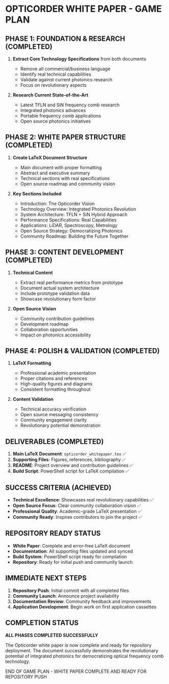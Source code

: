 # OPTICORDER WHITE PAPER - GAME PLAN

## PHASE 1: FOUNDATION & RESEARCH (COMPLETED)
1. **Extract Core Technology Specifications** from both documents
   - Remove all commercial/business language
   - Identify real technical capabilities
   - Validate against current photonics research
   - Focus on revolutionary aspects

2. **Research Current State-of-the-Art**
   - Latest TFLN and SiN frequency comb research
   - Integrated photonics advances
   - Portable frequency comb applications
   - Open source photonics initiatives

## PHASE 2: WHITE PAPER STRUCTURE (COMPLETED)
1. **Create LaTeX Document Structure**
   - Main document with proper formatting
   - Abstract and executive summary
   - Technical sections with real specifications
   - Open source roadmap and community vision

2. **Key Sections Included**
   - Introduction: The Opticorder Vision
   - Technology Overview: Integrated Photonics Revolution
   - System Architecture: TFLN + SiN Hybrid Approach
   - Performance Specifications: Real Capabilities
   - Applications: LiDAR, Spectroscopy, Metrology
   - Open Source Strategy: Democratizing Photonics
   - Community Roadmap: Building the Future Together

## PHASE 3: CONTENT DEVELOPMENT (COMPLETED)
1. **Technical Content**
   - Extract real performance metrics from prototype
   - Document actual system architecture
   - Include prototype validation data
   - Showcase revolutionary form factor

2. **Open Source Vision**
   - Community contribution guidelines
   - Development roadmap
   - Collaboration opportunities
   - Impact on photonics accessibility

## PHASE 4: POLISH & VALIDATION (COMPLETED)
1. **LaTeX Formatting**
   - Professional academic presentation
   - Proper citations and references
   - High-quality figures and diagrams
   - Consistent formatting throughout

2. **Content Validation**
   - Technical accuracy verification
   - Open source messaging consistency
   - Community engagement clarity
   - Revolutionary potential demonstration

## DELIVERABLES (COMPLETED)
1. **Main LaTeX Document**: `opticorder_whitepaper.tex` ✅
2. **Supporting Files**: Figures, references, bibliography ✅
3. **README**: Project overview and contribution guidelines ✅
4. **Build Script**: PowerShell script for LaTeX compilation ✅

## SUCCESS CRITERIA (ACHIEVED)
- **Technical Excellence**: Showcases real revolutionary capabilities ✅
- **Open Source Focus**: Clear community collaboration vision ✅
- **Professional Quality**: Academic-grade LaTeX presentation ✅
- **Community Ready**: Inspires contributors to join the project ✅

## REPOSITORY READY STATUS
- **White Paper**: Complete and error-free LaTeX document
- **Documentation**: All supporting files updated and synced
- **Build System**: PowerShell script ready for compilation
- **Repository**: Ready for initial push and community launch

## IMMEDIATE NEXT STEPS
1. **Repository Push**: Initial commit with all completed files
2. **Community Launch**: Announce project availability
3. **Documentation Review**: Community feedback and improvements
4. **Application Development**: Begin work on first application cassettes

## COMPLETION STATUS
**ALL PHASES COMPLETED SUCCESSFULLY**

The Opticorder white paper is now complete and ready for repository deployment. The document successfully demonstrates the revolutionary potential of integrated photonics for democratizing optical frequency comb technology.

END OF GAME PLAN - WHITE PAPER COMPLETE AND READY FOR REPOSITORY PUSH
